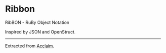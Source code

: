 # Ribbon

RibBON - RuBy Object Notation

Inspired by JSON and OpenStruct.

---

Extracted from [Acclaim](https://github.com/matheusmoreira/acclaim).
